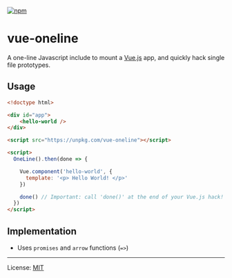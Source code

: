 
[![npm][npm-icon]][npm]

# vue-oneline

A one-line Javascript include to mount a [Vue.js][] app,
and quickly hack single file prototypes.

## Usage

```html
<!doctype html>

<div id="app">
    <hello-world />
</div>

<script src="https://unpkg.com/vue-oneline"></script>

<script>
  OneLine().then(done => {

    Vue.component('hello-world', {
      template: '<p> Hello World! </p>'
    })

    done() // Important: call 'done()' at the end of your Vue.js hack!
  })
</script>
```

## Implementation

 * Uses `promises` and `arrow` functions (`=>`)

---
License: [MIT][]

[Vue.js]: https://vuejs.org/
[npm]: https://npmjs.com/package/vue-oneline
[npm-icon]: https://img.shields.io/npm/v/vue-oneline.svg
[MIT]: http://nfreear.mit-license.org/
